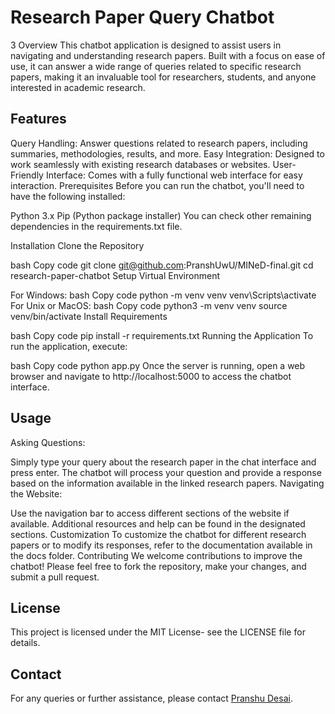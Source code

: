 # Research Paper Query Chatbot
3 Overview
This chatbot application is designed to assist users in navigating and understanding research papers. Built with a focus on ease of use, it can answer a wide range of queries related to specific research papers, making it an invaluable tool for researchers, students, and anyone interested in academic research.

## Features
Query Handling: Answer questions related to research papers, including summaries, methodologies, results, and more.
Easy Integration: Designed to work seamlessly with existing research databases or websites.
User-Friendly Interface: Comes with a fully functional web interface for easy interaction.
Prerequisites
Before you can run the chatbot, you'll need to have the following installed:

Python 3.x
Pip (Python package installer)
You can check other remaining dependencies in the requirements.txt file.

Installation
Clone the Repository

bash
Copy code
git clone git@github.com:PranshUwU/MINeD-final.git
cd research-paper-chatbot
Setup Virtual Environment

For Windows:
bash
Copy code
python -m venv venv
venv\Scripts\activate
For Unix or MacOS:
bash
Copy code
python3 -m venv venv
source venv/bin/activate
Install Requirements

bash
Copy code
pip install -r requirements.txt
Running the Application
To run the application, execute:

bash
Copy code
python app.py
Once the server is running, open a web browser and navigate to http://localhost:5000 to access the chatbot interface.

## Usage
Asking Questions:

Simply type your query about the research paper in the chat interface and press enter.
The chatbot will process your question and provide a response based on the information available in the linked research papers.
Navigating the Website:

Use the navigation bar to access different sections of the website if available.
Additional resources and help can be found in the designated sections.
Customization
To customize the chatbot for different research papers or to modify its responses, refer to the documentation available in the docs folder.
Contributing
We welcome contributions to improve the chatbot! Please feel free to fork the repository, make your changes, and submit a pull request.

## License
This project is licensed under the MIT License- see the LICENSE file for details.

## Contact
For any queries or further assistance, please contact [Pranshu Desai](https://github.com/PranshUwU).
